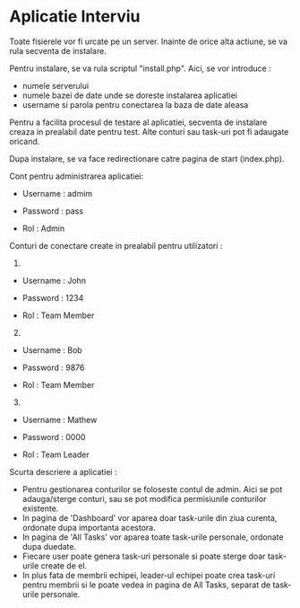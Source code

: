 # Aplicatie Interviu

Toate fisierele vor fi urcate pe un server. Inainte de orice alta actiune, se va rula secventa de instalare.

Pentru instalare, se va rula scriptul "install.php". Aici, se vor introduce :
* numele serverului
* numele bazei de date unde se doreste instalarea aplicatiei
* username si parola pentru conectarea la baza de date aleasa

Pentru a facilita procesul de testare al aplicatiei, secventa de instalare creaza in prealabil date pentru test. Alte conturi sau task-uri pot fi adaugate oricand.

Dupa instalare, se va face redirectionare catre pagina de start (index.php).

Cont pentru administrarea aplicatiei:

* Username : admim

* Password : pass

* Rol : Admin

Conturi de conectare create in prealabil pentru utilizatori :

1.

* Username : John

* Password : 1234

* Rol : Team Member

2. 

* Username : Bob

* Password : 9876

* Rol : Team Member

3. 

* Username : Mathew

* Password : 0000

* Rol : Team Leader

Scurta descriere a aplicatiei : 

* Pentru gestionarea conturilor se foloseste contul de admin. Aici se pot adauga/sterge conturi, sau se pot modifica permisiunile conturilor existente.
* In pagina de 'Dashboard' vor aparea doar task-urile din ziua curenta, ordonate dupa importanta acestora. 
* In pagina de 'All Tasks' vor aparea toate task-urile personale, ordonate dupa duedate.   
* Fiecare user poate genera task-uri personale si poate sterge doar task-urile create de el.   
* In plus fata de membrii echipei, leader-ul echipei poate crea task-uri pentru membrii si le poate vedea in pagina de All Tasks, separat de task-urile personale. 
